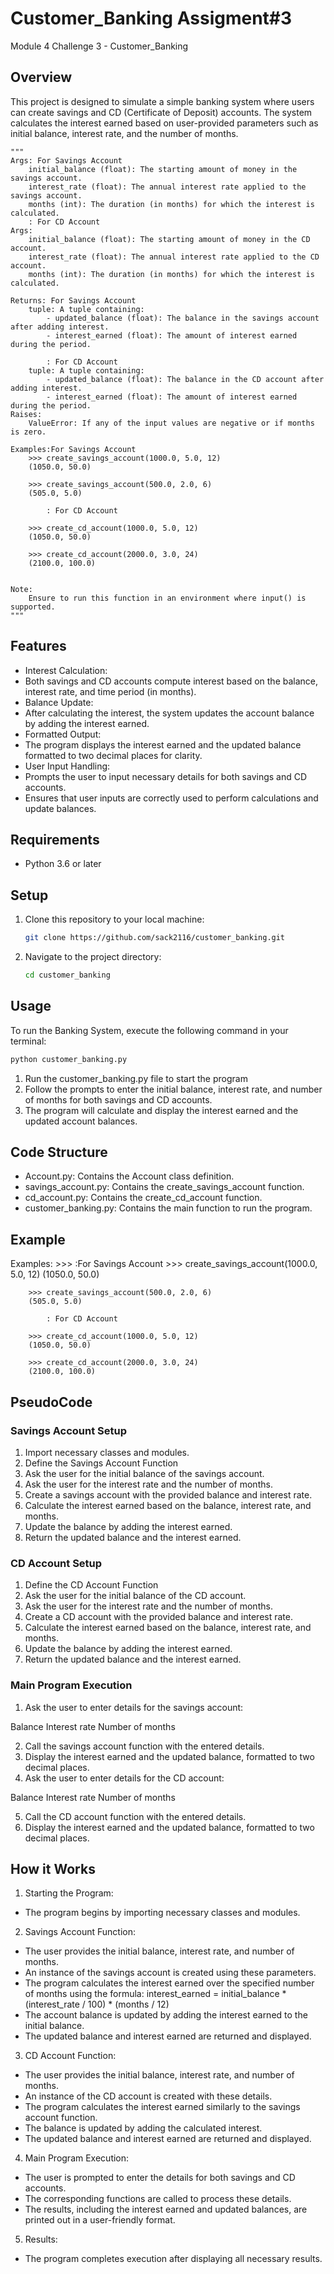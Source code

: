 # Customer_Banking Assigment#3
Module 4 Challenge 3 - Customer_Banking

## Overview

This project is designed to simulate a simple banking system where users can create savings and CD (Certificate of Deposit) accounts. The system calculates the interest earned based on user-provided parameters such as initial balance, interest rate, and the number of months.

    """
    Args: For Savings Account
        initial_balance (float): The starting amount of money in the savings account.
        interest_rate (float): The annual interest rate applied to the savings account.
        months (int): The duration (in months) for which the interest is calculated.
        : For CD Account
    Args:
        initial_balance (float): The starting amount of money in the CD account.
        interest_rate (float): The annual interest rate applied to the CD account.
        months (int): The duration (in months) for which the interest is calculated.
        
    Returns: For Savings Account
        tuple: A tuple containing:
            - updated_balance (float): The balance in the savings account after adding interest.
            - interest_earned (float): The amount of interest earned during the period.

            : For CD Account
        tuple: A tuple containing:
            - updated_balance (float): The balance in the CD account after adding interest.
            - interest_earned (float): The amount of interest earned during the period.
    Raises:
        ValueError: If any of the input values are negative or if months is zero.

    Examples:For Savings Account
        >>> create_savings_account(1000.0, 5.0, 12)
        (1050.0, 50.0)

        >>> create_savings_account(500.0, 2.0, 6)
        (505.0, 5.0)

            : For CD Account

        >>> create_cd_account(1000.0, 5.0, 12)
        (1050.0, 50.0)

        >>> create_cd_account(2000.0, 3.0, 24)
        (2100.0, 100.0)


    Note:
        Ensure to run this function in an environment where input() is supported.
    """

## Features

- Interest Calculation:
- Both savings and CD accounts compute interest based on the balance, interest rate, and time period (in months).
- Balance Update:
- After calculating the interest, the system updates the account balance by adding the interest earned.
- Formatted Output:
- The program displays the interest earned and the updated balance formatted to two decimal places for clarity.
- User Input Handling:
- Prompts the user to input necessary details for both savings and CD accounts.
- Ensures that user inputs are correctly used to perform calculations and update balances.

## Requirements

- Python 3.6 or later

## Setup

1. Clone this repository to your local machine:
    ```sh
    git clone https://github.com/sack2116/customer_banking.git
    ```
2. Navigate to the project directory:
    ```sh customer_banking
    cd customer_banking
    ```

## Usage

To run the Banking System, execute the following command in your terminal:
```sh
python customer_banking.py
```
1. Run the customer_banking.py file to start the program
2. Follow the prompts to enter the initial balance, interest rate, and number of months for both savings and CD accounts.
3. The program will calculate and display the interest earned and the updated account balances.

## Code Structure

* Account.py: Contains the Account class definition.
* savings_account.py: Contains the create_savings_account function.
* cd_account.py: Contains the create_cd_account function.
* customer_banking.py: Contains the main function to run the program.

## Example
Examples: 
        >>>
            :For Savings Account
        >>> create_savings_account(1000.0, 5.0, 12)
        (1050.0, 50.0)

        >>> create_savings_account(500.0, 2.0, 6)
        (505.0, 5.0)

            : For CD Account

        >>> create_cd_account(1000.0, 5.0, 12)
        (1050.0, 50.0)

        >>> create_cd_account(2000.0, 3.0, 24)
        (2100.0, 100.0)
        
## PseudoCode

### Savings Account Setup

1. Import necessary classes and modules.
2. Define the Savings Account Function
3. Ask the user for the initial balance of the savings account.
4. Ask the user for the interest rate and the number of months.
5. Create a savings account with the provided balance and interest rate.
6. Calculate the interest earned based on the balance, interest rate, and months.
7. Update the balance by adding the interest earned.
8. Return the updated balance and the interest earned.

### CD Account Setup

1. Define the CD Account Function
2. Ask the user for the initial balance of the CD account.
3. Ask the user for the interest rate and the number of months.
4. Create a CD account with the provided balance and interest rate.
5. Calculate the interest earned based on the balance, interest rate, and months.
6. Update the balance by adding the interest earned.
7. Return the updated balance and the interest earned.

### Main Program Execution

1. Ask the user to enter details for the savings account:

Balance
Interest rate
Number of months

2. Call the savings account function with the entered details.
3. Display the interest earned and the updated balance, formatted to two decimal places.
4. Ask the user to enter details for the CD account:

Balance
Interest rate
Number of months

5. Call the CD account function with the entered details.
6. Display the interest earned and the updated balance, formatted to two decimal places.

## How it Works

1. Starting the Program:
* The program begins by importing necessary classes and modules.

2. Savings Account Function:
* The user provides the initial balance, interest rate, and number of months.
* An instance of the savings account is created using these parameters.
* The program calculates the interest earned over the specified number of months using the formula:
interest_earned = initial_balance * (interest_rate / 100) * (months / 12)
* The account balance is updated by adding the interest earned to the initial balance.
* The updated balance and interest earned are returned and displayed.

3. CD Account Function:
* The user provides the initial balance, interest rate, and number of months.
* An instance of the CD account is created with these details.
* The program calculates the interest earned similarly to the savings account function.
* The balance is updated by adding the calculated interest.
* The updated balance and interest earned are returned and displayed.

4. Main Program Execution:

* The user is prompted to enter the details for both savings and CD accounts.
* The corresponding functions are called to process these details.
* The results, including the interest earned and updated balances, are printed out in a user-friendly format.

5. Results:
* The program completes execution after displaying all necessary results.


